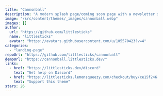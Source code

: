 ```yaml
---
title: "Cannonball"
description: "A modern splash page/coming soon page with a newsletter sign up form."
image: "/src/content/themes/_images/cannonball.webp"
images: []
author:
  url: "https://github.com/littlesticks"
  name: "littlesticks"
  avatar: "https://avatars.githubusercontent.com/u/105570423?v=4"
categories:
  - "landing-page"
repoUrl: "https://github.com/littlesticks/cannonball"
demoUrl: "https://cannonball.littlesticks.dev/"
links:
  - href: "https://littlesticks.dev/discord"
    text: "Get help on Discord"
  - href: "https://littlesticks.lemonsqueezy.com/checkout/buy/ce15f246-6ffb-417d-b380-0745aeef69a9"
    text: "Support this theme"
stars: 26
---
```

